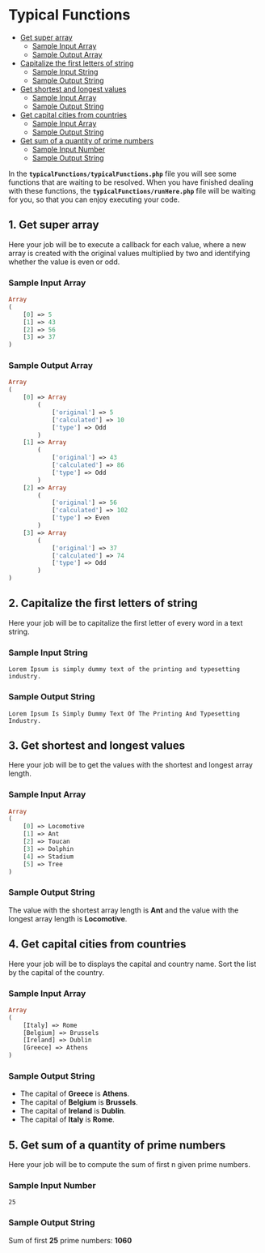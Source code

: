 # Typical Functions

- [Get super array](https://github.com/msarboleda/php-algorithms/tree/master/typicalFunctions#1-get-super-array)
    - [Sample Input Array](https://github.com/msarboleda/php-algorithms/tree/master/typicalFunctions#sample-input-array)
    - [Sample Output Array](https://github.com/msarboleda/php-algorithms/tree/master/typicalFunctions#sample-output-array)
- [Capitalize the first letters of string](https://github.com/msarboleda/php-algorithms/tree/master/typicalFunctions#2-capitalize-the-first-letters-of-string)
    - [Sample Input String](https://github.com/msarboleda/php-algorithms/tree/master/typicalFunctions#sample-input-string)
    - [Sample Output String](https://github.com/msarboleda/php-algorithms/tree/master/typicalFunctions#sample-output-string)
- [Get shortest and longest values](https://github.com/msarboleda/php-algorithms/tree/master/typicalFunctions#3-get-shortest-and-longest-values)
    - [Sample Input Array](https://github.com/msarboleda/php-algorithms/tree/master/typicalFunctions#sample-input-array-1)
    - [Sample Output String](https://github.com/msarboleda/php-algorithms/tree/master/typicalFunctions#sample-output-string-1)
- [Get capital cities from countries](https://github.com/msarboleda/php-algorithms/tree/master/typicalFunctions#4-get-capital-cities-from-countries)
    - [Sample Input Array](https://github.com/msarboleda/php-algorithms/tree/master/typicalFunctions#sample-input-array-2)
    - [Sample Output String](https://github.com/msarboleda/php-algorithms/tree/master/typicalFunctions#sample-output-string-2)
- [Get sum of a quantity of prime numbers](https://github.com/msarboleda/php-algorithms/tree/master/typicalFunctions#5-get-sum-of-a-quantity-of-prime-numbers)
    - [Sample Input Number](https://github.com/msarboleda/php-algorithms/tree/master/typicalFunctions#sample-input-number)
    - [Sample Output String](https://github.com/msarboleda/php-algorithms/tree/master/typicalFunctions#sample-output-string-3)

In the **```typicalFunctions/typicalFunctions.php```** file you will see some functions that are waiting to be resolved. When you have finished dealing with these functions, the **```typicalFunctions/runHere.php```** file will be waiting for you, so that you can enjoy executing your code.

## 1. Get super array

Here your job will be to execute a callback for each value, where a new array is created with the original values multiplied by two and identifying whether the value is even or odd.

### Sample Input Array

```php
Array
(
    [0] => 5
    [1] => 43
    [2] => 56
    [3] => 37
)
```

### Sample Output Array

```php
Array
(
    [0] => Array
        (
            ['original'] => 5
            ['calculated'] => 10
            ['type'] => Odd
        )
    [1] => Array
        (
            ['original'] => 43
            ['calculated'] => 86
            ['type'] => Odd
        )
    [2] => Array
        (
            ['original'] => 56
            ['calculated'] => 102
            ['type'] => Even
        )
    [3] => Array
        (
            ['original'] => 37
            ['calculated'] => 74
            ['type'] => Odd
        )
)
```

## 2. Capitalize the first letters of string

Here your job will be to capitalize the first letter of every word in a text string.

### Sample Input String

```
Lorem Ipsum is simply dummy text of the printing and typesetting industry.
```

### Sample Output String

```
Lorem Ipsum Is Simply Dummy Text Of The Printing And Typesetting Industry.
```

## 3. Get shortest and longest values

Here your job will be to get the values with the shortest and longest array length.

### Sample Input Array

```php
Array
(
    [0] => Locomotive
    [1] => Ant
    [2] => Toucan
    [3] => Dolphin
    [4] => Stadium
    [5] => Tree
)
```

### Sample Output String

The value with the shortest array length is **Ant** and the value with the longest array length is **Locomotive**.

## 4. Get capital cities from countries

Here your job will be to displays the capital and country name. Sort the list by the capital of the country.

### Sample Input Array

```php
Array
(
    [Italy] => Rome
    [Belgium] => Brussels
    [Ireland] => Dublin
    [Greece] => Athens
)
```

### Sample Output String

- The capital of **Greece** is **Athens**.
- The capital of **Belgium** is **Brussels**.
- The capital of **Ireland** is **Dublin**.
- The capital of **Italy** is **Rome**.

## 5. Get sum of a quantity of prime numbers

Here your job will be to compute the sum of first n given prime numbers.

### Sample Input Number

```
25
```

### Sample Output String

Sum of first **25** prime numbers: **1060**

